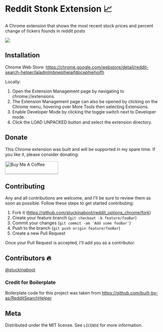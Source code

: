 # Reddit Stonk Extension 📈

A Chrome extension that shows the most recent stock prices and percent change of tickers
founds in reddit posts

![](rsh-ss.png)

## Installation

Chrome Web Store:
https://chrome.google.com/webstore/detail/reddit-search-helper/laladmlmbneplheiajfdpcephiehoifh

Locally:

1. Open the Extension Management page by navigating to chrome://extensions.
2. The Extension Management page can also be opened by clicking on the Chrome menu, hovering over More Tools then selecting Extensions.
3. Enable Developer Mode by clicking the toggle switch next to Developer mode.
4. Click the LOAD UNPACKED button and select the extension directory.

## Donate

This Chrome extension was built and will be supported in my spare time. If you like it, please consider donating:

<a href="https://www.buymeacoffee.com/stuckinaboot" target="_blank"><img src="https://www.buymeacoffee.com/assets/img/custom_images/orange_img.png" alt="Buy Me A Coffee" style="height: 41px !important;width: 174px !important;box-shadow: 0px 3px 2px 0px rgba(190, 190, 190, 0.5) !important;-webkit-box-shadow: 0px 3px 2px 0px rgba(190, 190, 190, 0.5) !important;" ></a>

## Contributing

Any and all contributions are welcome, and I'll be sure to review them as soon as possible.
Follow these steps to get started contributing:

1. Fork it (<https://github.com/stuckinaboot/reddit_options_chrome/fork>)
2. Create your feature branch (`git checkout -b feature/fooBar`)
3. Commit your changes (`git commit -am 'Add some fooBar'`)
4. Push to the branch (`git push origin feature/fooBar`)
5. Create a new Pull Request

Once your Pull Request is accepted, I'll add you as a contributor.

## Contributors 🔥

[@stuckinaboot](https://github.com/stuckinaboot)

### Credit for Boilerplate

Boilerplate code for this project was taken from https://github.com/built-by-as/RedditSearchHelper

## Meta

Distributed under the MIT license. See `LICENSE` for more information.
